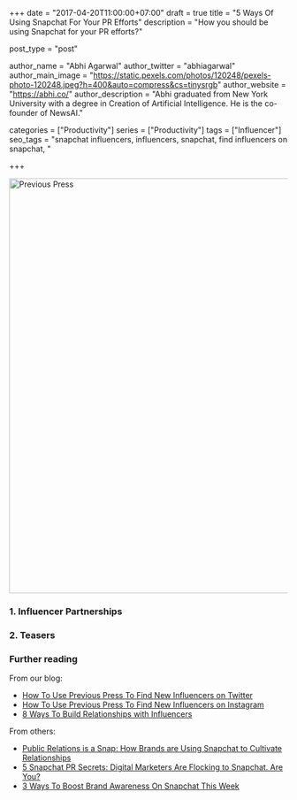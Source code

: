 +++
date = "2017-04-20T11:00:00+07:00"
draft = true
title = "5 Ways Of Using Snapchat For Your PR Efforts"
description = "How you should be using Snapchat for your PR efforts?"

post_type = "post"

author_name = "Abhi Agarwal"
author_twitter = "abhiagarwal"
author_main_image = "https://static.pexels.com/photos/120248/pexels-photo-120248.jpeg?h=400&auto=compress&cs=tinysrgb"
author_website = "https://abhi.co/"
author_description = "Abhi graduated from New York University with a degree in Creation of Artificial Intelligence. He is the co-founder of NewsAI."

categories = ["Productivity"]
series = ["Productivity"]
tags = ["Influencer"]
seo_tags = "snapchat influencers, influencers, snapchat, find influencers on snapchat, "

+++

<img src="https://static.pexels.com/photos/120248/pexels-photo-120248.jpeg?w=750" width="750px" alt="Previous Press">

### 1. Influencer Partnerships

### 2. Teasers

### Further reading

From our blog:

- [How To Use Previous Press To Find New Influencers on Twitter](https://www.newsai.co/blog/use-previous-press-to-find-new-influencers-twitter/)
- [How To Use Previous Press To Find New Influencers on Instagram](https://www.newsai.co/blog/use-previous-press-to-find-new-influencers/)
- [8 Ways To Build Relationships with Influencers](https://www.newsai.co/blog/build-relationships-with-influencers/)

From others:

- [Public Relations is a Snap: How Brands are Using Snapchat to Cultivate Relationships](http://www.instituteforpr.org/public-relations-snap-brands-strategically-using-snapchat-cultivate-relationships-engage-publics-accomplish-organizational-objectives/)
- [5 Snapchat PR Secrets: Digital Marketers Are Flocking to Snapchat. Are You?](http://socialprchat.com/5-snapchat-pr-secrets-digital-marketers-are-flocking-to-snapchat-are-you/)
- [3 Ways To Boost Brand Awareness On Snapchat This Week](http://www.prcouture.com/2016/04/snapchat-build-brand-awareness/)
